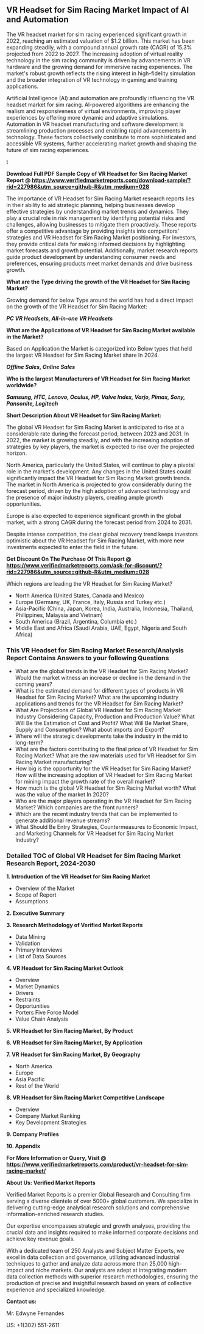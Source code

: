 <h2>VR Headset for Sim Racing Market Impact of AI and Automation</h2><p>The VR headset market for sim racing experienced significant growth in 2022, reaching an estimated valuation of $1.2 billion. This market has been expanding steadily, with a compound annual growth rate (CAGR) of 15.3% projected from 2022 to 2027. The increasing adoption of virtual reality technology in the sim racing community is driven by advancements in VR hardware and the growing demand for immersive racing experiences. The market's robust growth reflects the rising interest in high-fidelity simulation and the broader integration of VR technology in gaming and training applications.</p><p>Artificial Intelligence (AI) and automation are profoundly influencing the VR headset market for sim racing. AI-powered algorithms are enhancing the realism and responsiveness of virtual environments, improving player experiences by offering more dynamic and adaptive simulations. Automation in VR headset manufacturing and software development is streamlining production processes and enabling rapid advancements in technology. These factors collectively contribute to more sophisticated and accessible VR systems, further accelerating market growth and shaping the future of sim racing experiences.</p>t</p><p id="" class=""><strong>Download Full PDF Sample Copy of VR Headset for Sim Racing Market Report @ <a href="https://www.verifiedmarketreports.com/download-sample/?rid=227986&utm_source=github-R&utm_medium=028" target="_blank">https://www.verifiedmarketreports.com/download-sample/?rid=227986&utm_source=github-R&utm_medium=028</a></strong></p><p>The importance of&nbsp;VR Headset for Sim Racing Market research reports lies in their ability to aid strategic planning, helping businesses develop effective strategies by understanding market trends and dynamics. They play a crucial role in risk management by identifying potential risks and challenges, allowing businesses to mitigate them proactively. These reports offer a competitive advantage by providing insights into competitors' strategies and VR Headset for Sim Racing Market positioning. For investors, they provide critical data for making informed decisions by highlighting market forecasts and growth potential. Additionally, market research reports guide product development by understanding consumer needs and preferences, ensuring products meet market demands and drive business growth.</p><p><strong>What are the&nbsp;Type driving the growth of the VR Headset for Sim Racing Market?</strong></p><p id="" class="">Growing demand for below Type around the world has had a direct impact on the growth of the VR Headset for Sim Racing Market:</p><em><strong>PC VR Headsets, All-in-one VR Headsets</strong></em></p><strong>What are the&nbsp;Applications&nbsp;of VR Headset for Sim Racing Market available in the Market?</strong></p><p id="" class="">Based on Application the Market is categorized into Below types that held the largest VR Headset for Sim Racing Market share In 2024.</p><em><strong>Offline Sales, Online Sales</strong></em></p><strong>Who is the largest Manufacturers of VR Headset for Sim Racing Market worldwide?</strong></p><p><em><strong>Samsung, HTC, Lenovo, Oculus, HP, Valve Index, Varjo, Pimax, Sony, Pansonite, Logitech</strong></em></p><p id="" class=""><strong>Short Description About VR Headset for Sim Racing Market:</strong></p><p>The global VR Headset for Sim Racing Market is anticipated to rise at a considerable rate during the forecast period, between 2023 and 2031. In 2022, the market is growing steadily, and with the increasing adoption of strategies by key players, the market is expected to rise over the projected horizon.</p><p>North America, particularly the United States, will continue to play a pivotal role in the market's development. Any changes in the United States could significantly impact the VR Headset for Sim Racing Market growth trends. The market in North America is projected to grow considerably during the forecast period, driven by the high adoption of advanced technology and the presence of major industry players, creating ample growth opportunities.</p><p>Europe is also expected to experience significant growth in the global market, with a strong CAGR during the forecast period from 2024 to 2031.</p><p>Despite intense competition, the clear global recovery trend keeps investors optimistic about the VR Headset for Sim Racing Market, with more new investments expected to enter the field in the future.</p><p id="" class=""><strong>Get Discount On The Purchase Of This Report @ <a href="https://www.verifiedmarketreports.com/ask-for-discount/?rid=227986&utm_source=github-R&utm_medium=028" target="_blank">https://www.verifiedmarketreports.com/ask-for-discount/?rid=227986&utm_source=github-R&utm_medium=028</a></strong></p>Which regions are leading the VR Headset for Sim Racing Market?</p><ul><li>North America (United States, Canada and Mexico)</li><li>Europe (Germany, UK, France, Italy, Russia and Turkey etc.)</li><li>Asia-Pacific (China, Japan, Korea, India, Australia, Indonesia, Thailand, Philippines, Malaysia and Vietnam)</li><li>South America (Brazil, Argentina, Columbia etc.)</li><li>Middle East and Africa (Saudi Arabia, UAE, Egypt, Nigeria and South Africa)</li></ul><h3 id="" class="">This VR Headset for Sim Racing Market Research/Analysis Report Contains Answers to your following Questions</h3><ul><li>What are the global trends in the VR Headset for Sim Racing Market? Would the market witness an increase or decline in the demand in the coming years?</li><li>What is the estimated demand for different types of products in VR Headset for Sim Racing Market? What are the upcoming industry applications and trends for the VR Headset for Sim Racing Market?</li><li>What Are Projections of Global VR Headset for Sim Racing Market Industry Considering Capacity, Production and Production Value? What Will Be the Estimation of Cost and Profit? What Will Be Market Share, Supply and Consumption? What about imports and Export?</li><li>Where will the strategic developments take the industry in the mid to long-term?</li><li>What are the factors contributing to the final price of VR Headset for Sim Racing Market? What are the raw materials used for VR Headset for Sim Racing Market manufacturing?</li><li>How big is the opportunity for the VR Headset for Sim Racing Market? How will the increasing adoption of VR Headset for Sim Racing Market for mining impact the growth rate of the overall market?</li><li>How much is the global VR Headset for Sim Racing Market worth? What was the value of the market In 2020?</li><li>Who are the major players operating in the VR Headset for Sim Racing Market? Which companies are the front runners?</li><li>Which are the recent industry trends that can be implemented to generate additional revenue streams?</li><li>What Should Be Entry Strategies, Countermeasures to Economic Impact, and Marketing Channels for VR Headset for Sim Racing Market Industry?</li></ul><h3 id="" class="">Detailed TOC of Global VR Headset for Sim Racing Market Research Report, 2024-2030</h3><p id="" class=""><strong>1. Introduction of the VR Headset for Sim Racing Market</strong></p><ul><li>Overview of the Market</li><li>Scope of Report</li><li>Assumptions</li></ul><p id="" class=""><strong>2. Executive Summary</strong></p><p id="" class=""><strong>3. Research Methodology of Verified Market Reports</strong></p><ul><li>Data Mining</li><li>Validation</li><li>Primary Interviews</li><li>List of Data Sources</li></ul><p id="" class=""><strong>4. VR Headset for Sim Racing Market Outlook</strong></p><ul><li>Overview</li><li>Market Dynamics</li><li>Drivers</li><li>Restraints</li><li>Opportunities</li><li>Porters Five Force Model</li><li>Value Chain Analysis</li></ul><p id="" class=""><strong>5. VR Headset for Sim Racing Market, By Product</strong></p><p id="" class=""><strong>6. VR Headset for Sim Racing Market, By Application</strong></p><p id="" class=""><strong>7. VR Headset for Sim Racing Market, By Geography</strong></p><ul><li>North America</li><li>Europe</li><li>Asia Pacific</li><li>Rest of the World</li></ul><p id="" class=""><strong>8. VR Headset for Sim Racing Market Competitive Landscape</strong></p><ul><li>Overview</li><li>Company Market Ranking</li><li>Key Development Strategies</li></ul><p id="" class=""><strong>9. Company Profiles</strong></p><p id="" class=""><strong>10. Appendix</strong></p><p id="" class=""><strong>For More Information or Query, Visit @ <a href="https://www.verifiedmarketreports.com/product/vr-headset-for-sim-racing-market/" target="_blank">https://www.verifiedmarketreports.com/product/vr-headset-for-sim-racing-market/</a></strong></p><p id="" class=""><strong>About Us: Verified Market Reports</strong></p><p id="" class="">Verified Market Reports is a premier Global Research and Consulting firm serving a diverse clientele of over 5000+ global customers. We specialize in delivering cutting-edge analytical research solutions and comprehensive information-enriched research studies.</p><p id="" class="">Our expertise encompasses strategic and growth analyses, providing the crucial data and insights required to make informed corporate decisions and achieve key revenue goals.</p><p id="" class="">With a dedicated team of 250 Analysts and Subject Matter Experts, we excel in data collection and governance, utilizing advanced industrial techniques to gather and analyze data across more than 25,000 high-impact and niche markets. Our analysts are adept at integrating modern data collection methods with superior research methodologies, ensuring the production of precise and insightful research based on years of collective experience and specialized knowledge.</p><p id="" class=""><strong>Contact us:</strong></p><p id="" class="">Mr. Edwyne Fernandes</p><p id="" class="">US: +1(302) 551-2611</p>